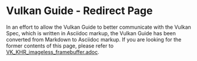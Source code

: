 # Vulkan Guide - Redirect Page

In an effort to allow the Vulkan Guide to better communicate with the Vulkan Spec, which is written in Asciidoc markup,
the Vulkan Guide has been converted from Markdown to Asciidoc markup. If you are looking for the former contents of this page, please refer to [VK_KHR_imageless_framebuffer.adoc](./VK_KHR_imageless_framebuffer.adoc).
